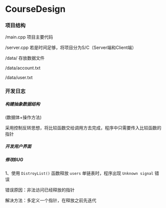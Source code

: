 # CourseDesign


### 项目结构

/main.cpp 项目主要代码

/server.cpp 若是时间足够，将项目分为S/C（Server端和Client端）

/data/ 存放数据文件

/data/account.txt

/data/user.txt


### 开发日志

##### 构建抽象数据结构

(数据体+操作方法)

采用控制反转思想，将比较函数交给调用方去完成，程序中只需要传入比较函数的指针

##### 开发用户界面

##### 修改BUG

1、使用 `DistroyList()` 函数释放 `users` 单链表时，程序出现 `Unknown signal` 错误

错误原因：非法访问已经释放的指针

解决方法：多定义一个指针，在释放之前先迭代
